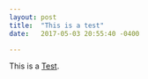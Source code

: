```yaml
---
layout: post
title:  "This is a test"
date:   2017-05-03 20:55:40 -0400

---
```



This is a [Test][poop].


[poop]: www.google.com
